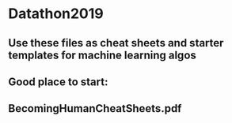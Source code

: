 # Datathon2019

## Use these files as cheat sheets and starter templates for machine learning algos

## Good place to start:
## <b> BecomingHumanCheatSheets.pdf </b>
